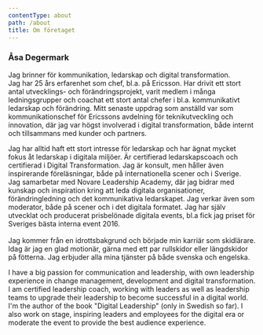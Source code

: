 ```yaml
---
contentType: about
path: /about
title: Om företaget
---
```

### Åsa Degermark

Jag brinner för kommunikation, ledarskap och digital transformation. \
Jag har 25 års erfarenhet som chef, bl.a. på Ericsson. Har drivit ett stort antal utvecklings- och förändringsprojekt, varit medlem i många ledningsgrupper och coachat ett stort antal chefer i bl.a. kommunikativt ledarskap och förändring. Mitt senaste uppdrag som anställd var som kommunikationschef för Ericssons avdelning för teknikutveckling och innovation, där jag var högst involverad i digital transformation, både internt och tillsammans med kunder och partners. 

Jag har alltid haft ett stort intresse för ledarskap och har ägnat mycket fokus åt ledarskap i digitala miljöer. Är certifierad ledarskapscoach och certifierad i Digital Transformation. Jag är konsult, men håller även inspirerande föreläsningar, både på internationella scener och i Sverige.\
Jag samarbetar med Novare Leadership Academy, där jag bidrar med kunskap och inspiration kring att leda digitala organisationer, förändringledning och det kommunikativa ledarskapet. Jag verkar även som moderator, både på scener och i det digitala formatet. Jag har själv utvecklat och producerat prisbelönade digitala events, bl.a fick jag priset för Sveriges bästa interna event 2016. \
\
Jag kommer från en idrottsbakgrund och började min karriär som skidlärare. Idag är jag en glad motionär, gärna med ett par rullskidor eller längdskidor på fötterna. Jag erbjuder alla mina tjänster på både svenska och engelska.

I have a big passion for communication and leadership, with own leadership experience in change management, development and digital transformation. I am certified leadership coach, working with leaders as well as leadership teams to upgrade their leadership to become successful in a digital world. I'm the author of the book "Digital Leadership" (only in Swedish so far).  I also work on stage, inspiring leaders and employees for the digital era or moderate the event to provide the best audience experience.
